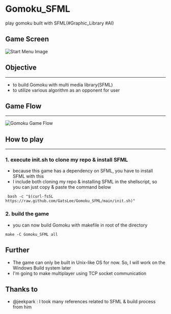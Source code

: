 # Gomoku_SFML

play gomoku built with SFML(#Graphic_Library #AI)

## Game Screen

![Start Menu Image](https:://github.com/GatsLee/Gomoku_SFML/blob/main/doc/startMenu.png)

## Objective

---

- to build Gomoku with multi media library(SFML)
- to utilize various algorithm as an opponent for user

## Game Flow

---

![Gomoku Game Flow](https::/github.com/GatsLee/Gomoku_SFML/blob/main/doc/gameFlow.png)

## How to play

---

### 1. execute init.sh to clone my repo & install SFML

- because this game has a dependency on SFML, you have to install SFML with this
- I include both cloning my repo & installing SFML in the shellscript, so you can just copy & paste the command below

```shell
 bash -c "$(curl-fsSL https://raw.github.com/GatsLee/Gomoku_SFML/main/init.sh)"
```

### 2. build the game

- you can now build Gomoku with makefile in root of the directory

```shell
make -C Gomoku_SFML all
```

## Further

- The game can only be built in Unix-like OS for now. So, I will work on the Windows Build system later
- I'm going to make multiplayer using TCP socket communication

## Thanks to

- @jeekpark : I took many references related to SFML & build process from him
